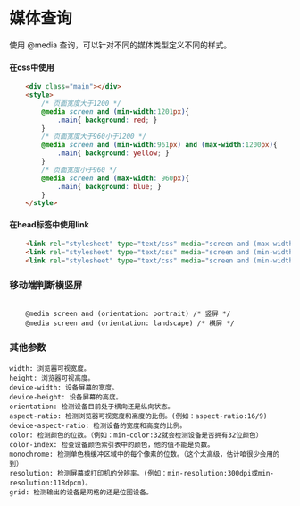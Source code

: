 # 媒体查询
使用 @media 查询，可以针对不同的媒体类型定义不同的样式。

#### 在css中使用
```html
    <div class="main"></div>
    <style>
        /* 页面宽度大于1200 */
        @media screen and (min-width:1201px){
            .main{ background: red; }
        }
        /* 页面宽度大于960小于1200 */
        @media screen and (min-width:961px) and (max-width:1200px){
            .main{ background: yellow; }
        }
        /* 页面宽度小于960 */
        @media screen and (max-width: 960px){
            .main{ background: blue; }
        }
    </style>
```
#### 在head标签中使用link
```html
    <link rel="stylesheet" type="text/css" media="screen and (max-width:1201px)" href="style.large.css">
    <link rel="stylesheet" type="text/css" media="screen and (min-width:961px) and (max-width:1200px)" href="style.middle.css">
    <link rel="stylesheet" type="text/css" media="screen and (min-width:960px)" href="style.small.css">
```
### 移动端判断横竖屏
<pre><code>
    @media screen and (orientation: portrait) /* 竖屏 */
    @media screen and (orientation: landscape) /* 横屏 */
</code></pre>

### 其他参数
    width: 浏览器可视宽度。
    height: 浏览器可视高度。
    device-width: 设备屏幕的宽度。
    device-height: 设备屏幕的高度。
    orientation: 检测设备目前处于横向还是纵向状态。
    aspect-ratio: 检测浏览器可视宽度和高度的比例。(例如：aspect-ratio:16/9)
    device-aspect-ratio: 检测设备的宽度和高度的比例。
    color: 检测颜色的位数。（例如：min-color:32就会检测设备是否拥有32位颜色）
    color-index: 检查设备颜色索引表中的颜色，他的值不能是负数。
    monochrome: 检测单色楨缓冲区域中的每个像素的位数。（这个太高级，估计咱很少会用的到）
    resolution: 检测屏幕或打印机的分辨率。(例如：min-resolution:300dpi或min-resolution:118dpcm)。
    grid: 检测输出的设备是网格的还是位图设备。
